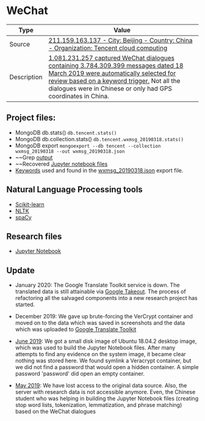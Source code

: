 # WeChat



Type  | Value
----------- | -------------
Source | [211.159.163.137 - City: Beijing  - Country: China  - Organization: Tencent cloud computing](https://twitter.com/0xDUDE/status/1111338523670601729)
Description | [1.081.231.257 captured WeChat dialogues containing 3.784.309.399 messages dated 18 March 2019 were automatically selected for review based on a keyword trigger.](https://twitter.com/0xDUDE/status/1107793510881742848) Not all the dialogues were in Chinese or only had GPS coordinates in China.

## Project files:
 * MongoDB db.stats() `db.tencent.stats()`
 * MongoDB db.collection.stats() `db.tencent.wxmsg_20190318.stats()` 
 * MongoDB export `mongoexport --db tencent --collection wxmsg_20190318 --out wxmsg_20190318.json`
 * ~~Grep [output](#K)
 * ~~Recovered [Jupyter notebook files]()
 * [Keywords](https://github.com/GDI-foundation/WeChat/blob/master/keywords.txt) used and found in the [wxmsg_20190318.json]() export file. 

## Natural Language Processing tools
* [Scikit-learn](https://scikit-learn.org)
* [NLTK](https://www.nltk.org/)
* [spaCy](https://spacy.io)

## Research files
* [Jupyter Notebook](https://jupyter.org/)
 
## Update
* January 2020: The Google Translate Toolkit service is down. The translated data is still attainable via [Google Takeout](https://takeout.google.com/?pli=1). The process of refactoring all the salvaged components into a new research project has started. 

* December 2019: We gave up brute-forcing the VerCrypt container and moved on to the data which was saved in screenshots and the data which was uploaded to [Google Translate Toolkit](translate.google.com/toolkit)

* [June 2019](https://twitter.com/0xDUDE/status/1138027431258918918?s=20): We got a small disk image of Ubuntu 18.04.2 desktop image,  which was used to build the Jupyter Notebook files. After many attempts to find any evidence on the system image, it became clear nothing was stored here. We found symlink a Veracrypt container, but we did not find a password that would open a hidden container. A simple password 'password' did open an empty container.

* [May 2019](https://twitter.com/GDI_FDN/status/1130489101273243648?s=20): We have lost access to the original data source. Also, the server with research data is not accessible anymore. Even, the Chinese student who was helping in building the Jupyter Notebook files (creating stop word lists, tokenization, lemmatization, and phrase matching) based on the WeChat dialogues

